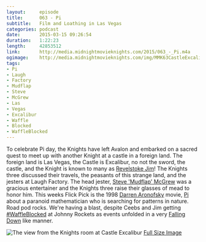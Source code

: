 ```yaml
---
layout:     episode
title:      063 - Pi
subtitle:   Film and Loathing in Las Vegas
categories: podcast
date:       2015-03-15 09:26:54
duration:   1:22:23
length:     42853512
link:       http://media.midnightmovieknights.com/2015/063_-_Pi.m4a
ogimage:    http://media.midnightmovieknights.com/img/MMK63CastleExcalibur.jpg
tags:
- Pi
- Laugh
- Factory
- Mudflap
- Steve
- McGrew
- Las
- Vegas
- Excalibur
- Waffle
- Blocked
- WaffleBlocked
---
```

To celebrate Pi day, the Knights have left Avalon and embarked on a sacred quest to meet up with another Knight at a castle in a foreign land. The foreign land is Las Vegas, the Castle is Excalibur, no not the sword, the castle, and the Knight is known to many as [Revelstoke Jim](https://twitter.com/RevelstokeJim)! The Knights three discussed their travels, the peasants of this strange land, and the jesters at Laugh Factory. The head jester, [Steve 'Mudflap' McGrew](https://twitter.com/SteveMcGrew) was a gracious entertainer and the Knights three raise their glasses of mead to honor him. This weeks Flick Pick is the 1998 [Darren Aronofsky](http://www.imdb.com/name/nm0004716/) movie, [Pi](http://www.imdb.com/title/tt0138704/) about a paranoid mathematician who is searching for patterns in nature. Road pod rocks. We're having a blast, despite Ceebs and Jim getting [#WaffleBlocked](https://twitter.com/search?f=realtime&q=%23WaffleBlocked) at Johnny Rockets as events unfolded in a very [Falling Down](http://www.midnightmovieknights.com/podcast/2015/01/27/057-Falling-Down.html) like manner.

![The view from the Knights room at Castle Excalibur](http://media.midnightmovieknights.com/img/MMK63CastleExcalibur-750x563.jpg)
[Full Size Image](http://media.midnightmovieknights.com/img/MMK63CastleExcalibur.jpg)